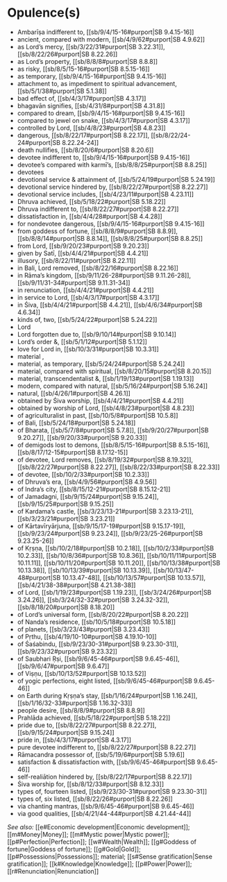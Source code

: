 # Opulence(s)

* Ambarīṣa indifferent to, [[sb/9/4/15-16#purport|SB 9.4.15-16]]
* ancient, compared with modern, [[sb/4/9/62#purport|SB 4.9.62]]
* as Lord’s mercy, [[sb/3/22/31#purport|SB 3.22.31]], [[sb/8/22/26#purport|SB 8.22.26]]
* as Lord’s property, [[sb/8/8/8#purport|SB 8.8.8]]
* as risky, [[sb/8/5/15-16#purport|SB 8.5.15-16]]
* as temporary, [[sb/9/4/15-16#purport|SB 9.4.15-16]]
* attachment to, as impediment to spiritual advancement, [[sb/5/1/38#purport|SB 5.1.38]]
* bad effect of, [[sb/4/3/17#purport|SB 4.3.17]]
* bhagavān signifies, [[sb/4/31/8#purport|SB 4.31.8]]
* compared to dream, [[sb/9/4/15-16#purport|SB 9.4.15-16]]
* compared to jewel on snake, [[sb/4/3/17#purport|SB 4.3.17]]
* controlled by Lord, [[sb/4/8/23#purport|SB 4.8.23]]
* dangerous, [[sb/8/22/17#purport|SB 8.22.17]], [[sb/8/22/24-24#purport|SB 8.22.24-24]]
* death nullifies, [[sb/8/20/6#purport|SB 8.20.6]]
* devotee indifferent to, [[sb/9/4/15-16#purport|SB 9.4.15-16]]
* devotee’s compared with karmī’s, [[sb/8/8/25#purport|SB 8.8.25]]
* devotees 
* devotional service & attainment of, [[sb/5/24/19#purport|SB 5.24.19]]
* devotional service hindered by, [[sb/8/22/27#purport|SB 8.22.27]]
* devotional service includes, [[sb/4/23/11#purport|SB 4.23.11]]
* Dhruva achieved, [[sb/5/18/22#purport|SB 5.18.22]]
* Dhruva indifferent to, [[sb/8/22/27#purport|SB 8.22.27]]
* dissatisfaction in, [[sb/4/4/28#purport|SB 4.4.28]]
* for nondevotee dangerous, [[sb/9/4/15-16#purport|SB 9.4.15-16]]
* from goddess of fortune, [[sb/8/8/9#purport|SB 8.8.9]], [[sb/8/8/14#purport|SB 8.8.14]], [[sb/8/8/25#purport|SB 8.8.25]]
* from Lord, [[sb/9/20/23#purport|SB 9.20.23]]
* given by Satī, [[sb/4/4/21#purport|SB 4.4.21]]
* illusory, [[sb/8/22/11#purport|SB 8.22.11]]
* in Bali, Lord removed, [[sb/8/22/16#purport|SB 8.22.16]]
* in Rāma’s kingdom, [[sb/9/11/26-28#purport|SB 9.11.26-28]], [[sb/9/11/31-34#purport|SB 9.11.31-34]]
* in renunciation, [[sb/4/4/21#purport|SB 4.4.21]]
* in service to Lord, [[sb/4/3/17#purport|SB 4.3.17]]
* in Śiva, [[sb/4/4/21#purport|SB 4.4.21]], [[sb/4/6/34#purport|SB 4.6.34]]
* kinds of, two, [[sb/5/24/22#purport|SB 5.24.22]]
* Lord 
* Lord forgotten due to, [[sb/9/10/14#purport|SB 9.10.14]]
* Lord’s order &, [[sb/5/1/12#purport|SB 5.1.12]]
* love for Lord in, [[sb/10/3/31#purport|SB 10.3.31]]
* material , 
* material, as temporary, [[sb/5/24/24#purport|SB 5.24.24]]
* material, compared with spiritual, [[sb/8/20/15#purport|SB 8.20.15]]
* material, transcendentalist &, [[sb/1/19/13#purport|SB 1.19.13]]
* modern, compared with natural, [[sb/5/16/24#purport|SB 5.16.24]]
* natural, [[sb/4/26/1#purport|SB 4.26.1]]
* obtained by Śiva worship, [[sb/4/4/21#purport|SB 4.4.21]]
* obtained by worship of Lord, [[sb/4/8/23#purport|SB 4.8.23]]
* of agriculturalist in past, [[sb/10/5/8#purport|SB 10.5.8]]
* of Bali, [[sb/5/24/18#purport|SB 5.24.18]]
* of Bharata, [[sb/5/7/8#purport|SB 5.7.8]], [[sb/9/20/27#purport|SB 9.20.27]], [[sb/9/20/33#purport|SB 9.20.33]]
* of demigods lost to demons, [[sb/8/5/15-16#purport|SB 8.5.15-16]], [[sb/8/17/12-15#purport|SB 8.17.12-15]]
* of devotee, Lord removes, [[sb/8/19/32#purport|SB 8.19.32]], [[sb/8/22/27#purport|SB 8.22.27]], [[sb/8/22/33#purport|SB 8.22.33]]
* of devotee, [[sb/10/2/33#purport|SB 10.2.33]]
* of Dhruva’s era, [[sb/4/9/56#purport|SB 4.9.56]]
* of Indra’s city, [[sb/8/15/12-21#purport|SB 8.15.12-21]]
* of Jamadagni, [[sb/9/15/24#purport|SB 9.15.24]], [[sb/9/15/25#purport|SB 9.15.25]]
* of Kardama’s castle, [[sb/3/23/13-21#purport|SB 3.23.13-21]], [[sb/3/23/21#purport|SB 3.23.21]]
* of Kārtavīryārjuna, [[sb/9/15/17-19#purport|SB 9.15.17-19]], [[sb/9/23/24#purport|SB 9.23.24]], [[sb/9/23/25-26#purport|SB 9.23.25-26]]
* of Kṛṣṇa, [[sb/10/2/18#purport|SB 10.2.18]], [[sb/10/2/33#purport|SB 10.2.33]], [[sb/10/8/36#purport|SB 10.8.36]], [[sb/10/11/11#purport|SB 10.11.11]], [[sb/10/11/20#purport|SB 10.11.20]], [[sb/10/13/38#purport|SB 10.13.38]], [[sb/10/13/39#purport|SB 10.13.39]], [[sb/10/13/47-48#purport|SB 10.13.47-48]], [[sb/10/13/57#purport|SB 10.13.57]], [[sb/4/21/38-38#purport|SB 4.21.38-38]]
* of Lord, [[sb/1/19/23#purport|SB 1.19.23]], [[sb/3/24/26#purport|SB 3.24.26]], [[sb/3/24/32-32#purport|SB 3.24.32-32]], [[sb/8/18/20#purport|SB 8.18.20]]
* of Lord’s universal form, [[sb/8/20/22#purport|SB 8.20.22]]
* of Nanda’s residence, [[sb/10/5/18#purport|SB 10.5.18]]
* of planets, [[sb/3/23/43#purport|SB 3.23.43]]
* of Pṛthu, [[sb/4/19/10-10#purport|SB 4.19.10-10]]
* of Śaśabindu, [[sb/9/23/30-31#purport|SB 9.23.30-31]], [[sb/9/23/32#purport|SB 9.23.32]]
* of Saubhari Ṛṣi, [[sb/9/6/45-46#purport|SB 9.6.45-46]], [[sb/9/6/47#purport|SB 9.6.47]]
* of Viṣṇu, [[sb/10/13/52#purport|SB 10.13.52]]
* of yogic perfections, eight listed, [[sb/9/6/45-46#purport|SB 9.6.45-46]]
* on Earth during Kṛṣṇa’s stay, [[sb/1/16/24#purport|SB 1.16.24]], [[sb/1/16/32-33#purport|SB 1.16.32-33]]
* people desire, [[sb/8/8/9#purport|SB 8.8.9]]
* Prahlāda achieved, [[sb/5/18/22#purport|SB 5.18.22]]
* pride due to, [[sb/8/22/27#purport|SB 8.22.27]], [[sb/9/15/24#purport|SB 9.15.24]]
* pride in, [[sb/4/3/17#purport|SB 4.3.17]]
* pure devotee indifferent to, [[sb/8/22/27#purport|SB 8.22.27]]
* Rāmacandra possessor of, [[sb/5/19/6#purport|SB 5.19.6]]
* satisfaction & dissatisfaction with, [[sb/9/6/45-46#purport|SB 9.6.45-46]]
* self-realiātion hindered by, [[sb/8/22/17#purport|SB 8.22.17]]
* Śiva worship for, [[sb/8/12/33#purport|SB 8.12.33]]
* types of, fourteen listed, [[sb/9/23/30-31#purport|SB 9.23.30-31]]
* types of, six listed, [[sb/8/22/26#purport|SB 8.22.26]]
* via chanting mantras, [[sb/9/6/45-46#purport|SB 9.6.45-46]]
* via good qualities, [[sb/4/21/44-44#purport|SB 4.21.44-44]]

*See also:* [[e#Economic development|Economic development]]; [[m#Money|Money]]; [[m#Mystic power|Mystic power]]; [[p#Perfection|Perfection]]; [[w#Wealth|Wealth]]; [[g#Goddess of fortune|Goddess of fortune]]; [[g#Gold|Gold]]; [[p#Possessions|Possessions]]; material; [[s#Sense gratification|Sense gratification]]; [[k#Knowledge|Knowledge]]; [[p#Power|Power]]; [[r#Renunciation|Renunciation]]
